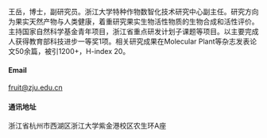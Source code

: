 王岳，博士，副研究员。浙江大学特种作物数智化技术研究中心副主任。研究方向为果实天然产物与人类健康，着重研究果实生物活性物质的生物合成和活性评价。主持国家自然科学基金青年项目，浙江省重点研发计划子课题等项目。以主要完成人获得教育部科技进步一等奖1项。相关研究成果在Molecular Plant等杂志发表论文50余篇，被引1200+，H-index 20。

#### Email

fruit@zju.edu.cn

#### 通讯地址

浙江省杭州市西湖区浙江大学紫金港校区农生环A座
